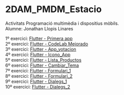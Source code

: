 # 2DAM_PMDM_Estacio
Activitats Programació multimèdia i dispositius mòbils.<br>
Alumne: Jonathan Llopis Linares

1º exercici: [Flutter - Primera app](https://github.com/Jonathan-Llopis/2DAM_PMDM_Estacio/tree/main/Actividades%20clase/flutter_primera_app) <br>
2º exercici: [Flutter - CodeLab Mejorado](https://github.com/Jonathan-Llopis/2DAM_PMDM_Estacio/tree/main/Actividades%20clase/flutter_codelab_mejorado)<br>
3º exercici: [Flutter - App_votacion](https://github.com/Jonathan-Llopis/2DAM_PMDM_Estacio/tree/main/Actividades%20clase/flutter_app_votacion)<br>
4º exercici: [Flutter - Icono_App](https://github.com/Jonathan-Llopis/2DAM_PMDM_Estacio/tree/main/Actividades%20clase/flutter_icono_app)<br>
5º exercici: [Flutter - Lista_Productos](https://github.com/Jonathan-Llopis/2DAM_PMDM_Estacio/tree/main/Actividades%20clase/flutter_lista_productos)<br>
6º exercici: [Flutter - Cambiar_Tema](https://github.com/Jonathan-Llopis/2DAM_PMDM_Estacio/tree/main/Actividades%20clase/flutter_gestion_tema)<br>
7º exercici: [Flutter - Formulari_1](https://github.com/Jonathan-Llopis/2DAM_PMDM_Estacio/tree/main/Actividades%20clase/flutter_formularios_1)<br>
8º exercici: [Flutter - Formulari_2](https://github.com/Jonathan-Llopis/2DAM_PMDM_Estacio/tree/main/Actividades%20clase/flutter_formularios_2)<br>
9º exercici: [Flutter - Dialegs_1](https://github.com/Jonathan-Llopis/2DAM_PMDM_Estacio/tree/main/Actividades%20clase/flutter_dialogos_1)<br>
10º exercici: [Flutter - Dialegs_2](https://github.com/Jonathan-Llopis/2DAM_PMDM_Estacio/tree/main/Actividades%20clase/flutter_dialogos_2)<br>
